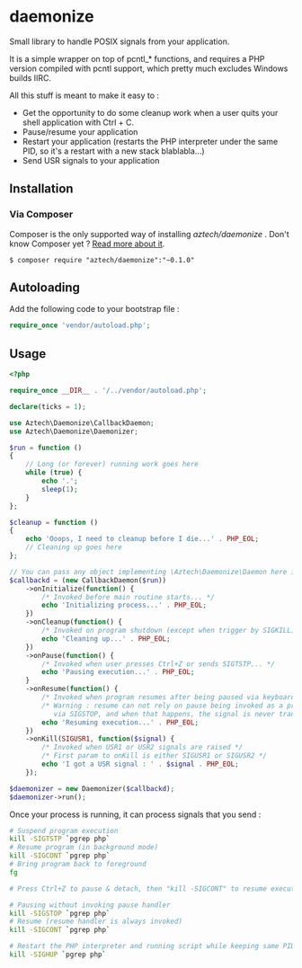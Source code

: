 daemonize
=========

Small library to handle POSIX signals from your application.

It is a simple wrapper on top of pcntl_* functions, and requires a PHP version compiled with pcntl support, which pretty much excludes Windows builds IIRC.

All this stuff is meant to make it easy to :

- Get the opportunity to do some cleanup work when a user quits your shell application with Ctrl + C.
- Pause/resume your application
- Restart your application (restarts the PHP interpreter under the same PID, so it's a restart with a new stack blablabla...)
- Send USR signals to your application

## Installation

### Via Composer

Composer is the only supported way of installing *aztech/daemonize* . Don't know Composer yet ? [Read more about it](https://getcomposer.org/doc/00-intro.md).

`$ composer require "aztech/daemonize":"~0.1.0"`

## Autoloading

Add the following code to your bootstrap file :

```php
require_once 'vendor/autoload.php';
```

## Usage

```php
<?php

require_once __DIR__ . '/../vendor/autoload.php';

declare(ticks = 1);

use Aztech\Daemonize\CallbackDaemon;
use Aztech\Daemonize\Daemonizer;

$run = function ()
{
    // Long (or forever) running work goes here
    while (true) {
        echo '.';
        sleep(1);
    }
};

$cleanup = function ()
{
    echo 'Ooops, I need to cleanup before I die...' . PHP_EOL;
    // Cleaning up goes here
};

// You can pass any object implementing \Aztech\Daemonize\Daemon here instead of a CallbackDaemon instance.
$callbackd = (new CallbackDaemon($run))
    ->onInitialize(function() { 
        /* Invoked before main routine starts... */ 
        echo 'Initializing process...' . PHP_EOL;
    })
    ->onCleanup(function() { 
        /* Invoked on program shutdown (except when trigger by SIGKILL)... */ 
        echo 'Cleaning up...' . PHP_EOL;
    })
    ->onPause(function() { 
        /* Invoked when user presses Ctrl+Z or sends SIGTSTP... */ 
        echo 'Pausing execution...' . PHP_EOL;
    }
    ->onResume(function() { 
        /* Invoked when program resumes after being paused via keyboard, SIGTSTP, or SIGSTOP */
        /* Warning : resume can not rely on pause being invoked as a process can be stopped 
           via SIGSTOP, and when that happens, the signal is never transferred to the process. */
        echo 'Resuming execution...' . PHP_EOL;
    })
    ->onKill(SIGUSR1, function($signal) {
        /* Invoked when USR1 or USR2 signals are raised */
        /* First param to onKill is either SIGUSR1 or SIGUSR2 */
        echo 'I got a USR signal : ' . $signal . PHP_EOL;
    });

$daemonizer = new Daemonizer($callbackd);
$daemonizer->run();
```

Once your process is running, it can process signals that you send :

```bash
# Suspend program execution
kill -SIGTSTP `pgrep php`
# Resume program (in background mode)
kill -SIGCONT `pgrep php` 
# Bring program back to foreground
fg 

# Press Ctrl+Z to pause & detach, then "kill -SIGCONT" to resume execution in background

# Pausing without invoking pause handler
kill -SIGSTOP `pgrep php`
# Resume (resume handler is always invoked)
kill -SIGCONT `pgrep php`

# Restart the PHP interpreter and running script while keeping same PID.
kill -SIGHUP `pgrep php`

```

